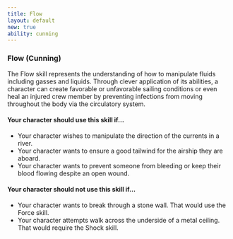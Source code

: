 ```yaml
---
title: Flow
layout: default
new: true
ability: cunning
---
```

### Flow (Cunning)
The Flow skill represents the understanding of how to manipulate fluids including gasses and liquids. Through clever application of its abilities, a character can create favorable or unfavorable sailing conditions or even heal an injured crew member by preventing infections from moving throughout the body via the circulatory system.
#### Your character should use this skill if&hellip;
* Your character wishes to manipulate the direction of the currents in a river.
* Your character wants to ensure a good tailwind for the airship they are aboard.
* Your character wants to prevent someone from bleeding or keep their blood flowing despite an open wound.

#### Your character should not use this skill if&hellip;
* Your character wants to break through a stone wall. That would use the Force skill.
* Your character attempts walk across the underside of a metal ceiling. That would require the Shock skill.